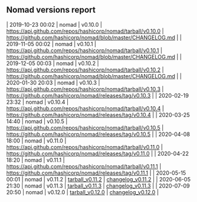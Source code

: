 ## Nomad versions report

| 2019-10-23 00:02 | nomad | v0.10.0 | https://api.github.com/repos/hashicorp/nomad/tarball/v0.10.0 | https://github.com/hashicorp/nomad/blob/master/CHANGELOG.md |
| 2019-11-05 00:02 | nomad | v0.10.1 | https://api.github.com/repos/hashicorp/nomad/tarball/v0.10.1 | https://github.com/hashicorp/nomad/blob/master/CHANGELOG.md |
| 2019-12-05 00:03 | nomad | v0.10.2 | https://api.github.com/repos/hashicorp/nomad/tarball/v0.10.2 | https://github.com/hashicorp/nomad/blob/master/CHANGELOG.md |
| 2020-01-30 20:03 | nomad | v0.10.3 | https://api.github.com/repos/hashicorp/nomad/tarball/v0.10.3 | https://github.com/hashicorp/nomad/releases/tag/v0.10.3 |
| 2020-02-19 23:32 | nomad | v0.10.4 | https://api.github.com/repos/hashicorp/nomad/tarball/v0.10.4 | https://github.com/hashicorp/nomad/releases/tag/v0.10.4 |
| 2020-03-25 14:40 | nomad | v0.10.5 | https://api.github.com/repos/hashicorp/nomad/tarball/v0.10.5 | https://github.com/hashicorp/nomad/releases/tag/v0.10.5 |
| 2020-04-08 18:00 | nomad | v0.11.0 | https://api.github.com/repos/hashicorp/nomad/tarball/v0.11.0 | https://github.com/hashicorp/nomad/releases/tag/v0.11.0 |
| 2020-04-22 18:20 | nomad | v0.11.1 | https://api.github.com/repos/hashicorp/nomad/tarball/v0.11.1 | https://github.com/hashicorp/nomad/releases/tag/v0.11.1 |
| 2020-05-15 00:01 | nomad | v0.11.2 | [tarball_v0.11.2](https://api.github.com/repos/hashicorp/nomad/tarball/v0.11.2) | [changelog_v0.11.2](https://github.com/hashicorp/nomad/releases/tag/v0.11.2) |
| 2020-06-05 21:30 | nomad | v0.11.3 | [tarball_v0.11.3](https://api.github.com/repos/hashicorp/nomad/tarball/v0.11.3) | [changelog_v0.11.3](https://github.com/hashicorp/nomad/releases/tag/v0.11.3) |
| 2020-07-09 20:50 | nomad | v0.12.0 | [tarball_v0.12.0](https://api.github.com/repos/hashicorp/nomad/tarball/v0.12.0) | [changelog_v0.12.0](https://github.com/hashicorp/nomad/releases/tag/v0.12.0) |
